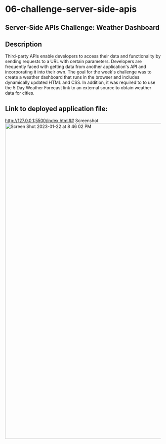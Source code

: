# 06-challenge-server-side-apis
## Server-Side APIs Challenge: Weather Dashboard
## Description
Third-party APIs enable developers to access their data and functionality by sending requests to a URL with certain parameters. Developers are frequently faced with getting data from another application's API and incorporating it into their own. The goal for the week's challenge was to create a weather dashboard that runs in the browser and includes dynamically updated HTML and CSS. In addition, it was required to to use the 5 Day Weather Forecast link to an external source to obtain weather data for cities.
## Link to deployed application file: 
http://127.0.0.1:5500/index.html## Screenshot
<img width="1018" alt="Screen Shot 2023-01-22 at 8 46 02 PM" src="https://user-images.githubusercontent.com/113862737/213953371-00d4ad13-6ea7-4f3f-b73c-7fe25eb26b92.png">
